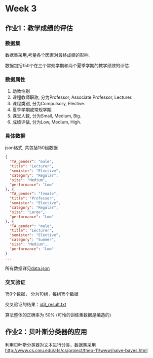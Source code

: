 # Week 3

## 作业1：教学成绩的评估

### 数据集

数据集采用,考量各个因素对最终成绩的影响.

数据包括150个在三个常规学期和两个夏季学期的教学绩效的评估.

### 数据属性

1.  助教性别
2.  课程教师职称, 分为Professor, Associate Professor, Lecturer.
3.  课程类别, 分为Compulsory, Elective.
4.  夏季学期或常规学期.
5.  课堂人数, 分为Small, Medium, Big.
6.  成绩评估, 分为Low, Medium, High.

### 具体数据

json格式, 共包括150组数据

```json
{
  "TA_gender": "male",
  "title": "Lecturer",
  "semister": "Elective",
  "category": "Regular",
  "size": "Medium",
  "performance": "Low"
}, {
  "TA_gender": "female",
  "title": "Professor",
  "semister": "Elective",
  "category": "Regular",
  "size": "Large",
  "performance": "Low"
}, {
  "TA_gender": "male",
  "title": "Lecturer",
  "semister": "Elective",
  "category": "Summer",
  "size": "Medium",
  "performance": "Low"
}
...
```

所有数据详见[data.json](data.json)

### 交叉验证

150个数据， 分为10组，每组15个数据

交叉验证的结果：[id3_result.txt](id3_result.txt)

算法整体的正确率为 50% (可怜的训练集数据是编造的)


## 作业2：贝叶斯分类器的应用

利用贝叶斯分类器对文本进行分类，数据集采用<http://www.cs.cmu.edu/afs/cs/project/theo-11/www/naive-bayes.html>
